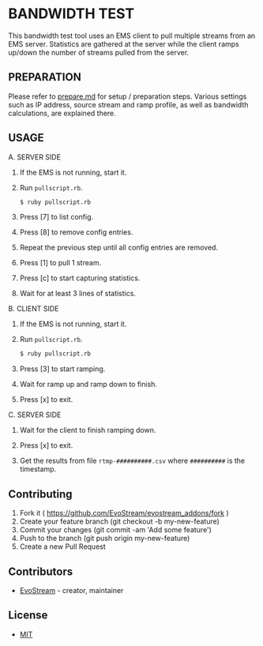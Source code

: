 # BANDWIDTH TEST

This bandwidth test tool uses an EMS client to pull multiple streams from an EMS server.
Statistics are gathered at the server while the client ramps up/down the number of streams pulled from the server.

## PREPARATION

Please refer to [prepare.md](prepare.md) for setup / preparation steps.
Various settings such as IP address, source stream and ramp profile, as well as bandwidth calculations, are explained there.

## USAGE

A. SERVER SIDE

   1. If the EMS is not running, start it.

   2. Run `pullscript.rb`.

      ```bash
      $ ruby pullscript.rb
      ```

   3. Press [7] to list config.

   4. Press [8] to remove config entries.

   5. Repeat the previous step until all config entries are removed.

   6. Press [1] to pull 1 stream.

   7. Press [c] to start capturing statistics.

   8. Wait for at least 3 lines of statistics.

B. CLIENT SIDE

   1. If the EMS is not running, start it.

   2. Run `pullscript.rb`.

      ```bash
      $ ruby pullscript.rb
      ```

   3. Press [3] to start ramping.

   4. Wait for ramp up and ramp down to finish.

   5. Press [x] to exit.
   
C. SERVER SIDE

   1. Wait for the client to finish ramping down.

   2. Press [x] to exit.

   3. Get the results from file `rtmp-##########.csv` where `##########` is the timestamp.

## Contributing

1. Fork it ( https://github.com/EvoStream/evostream_addons/fork )
2. Create your feature branch (git checkout -b my-new-feature)
3. Commit your changes (git commit -am 'Add some feature')
4. Push to the branch (git push origin my-new-feature)
5. Create a new Pull Request

## Contributors

- [EvoStream](https://github.com/EvoStream)  - creator, maintainer

## License

- [MIT](LICENSE.md)

